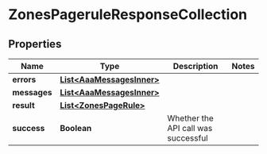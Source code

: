 

# ZonesPageruleResponseCollection


## Properties

| Name | Type | Description | Notes |
|------------ | ------------- | ------------- | -------------|
|**errors** | [**List&lt;AaaMessagesInner&gt;**](AaaMessagesInner.md) |  |  |
|**messages** | [**List&lt;AaaMessagesInner&gt;**](AaaMessagesInner.md) |  |  |
|**result** | [**List&lt;ZonesPageRule&gt;**](ZonesPageRule.md) |  |  |
|**success** | **Boolean** | Whether the API call was successful |  |



